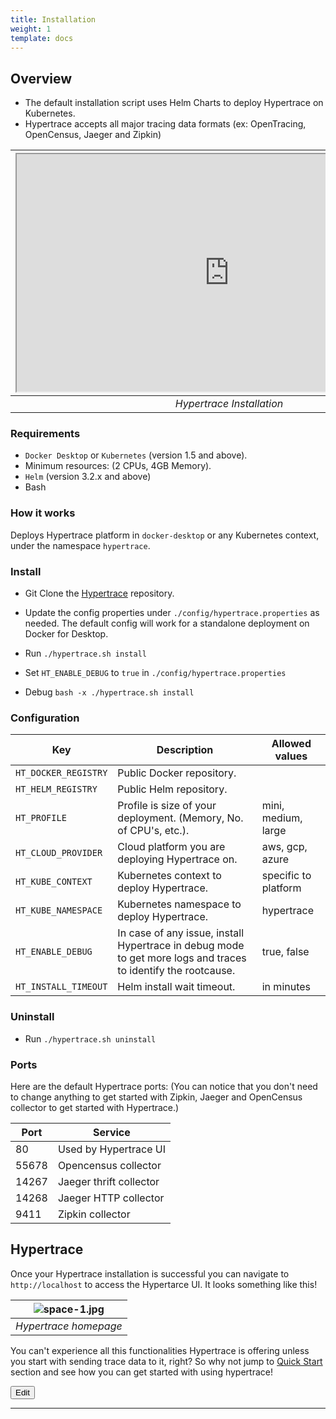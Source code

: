 ```yaml
---
title: Installation
weight: 1
template: docs
---
```

## Overview
- The default installation script uses Helm Charts to deploy Hypertrace on Kubernetes.
- Hypertrace accepts all major tracing data formats (ex: OpenTracing, OpenCensus, Jaeger and Zipkin)




| <iframe width="680" height="380" src="https://www.youtube.com/embed/hmMpa3Xp6Go" frameborder="5" allow="accelerometer; autoplay; encrypted-media; gyroscope; picture-in-picture" allowfullscreen></iframe> | 
|:--:| 
| *Hypertrace Installation* |


### Requirements
- `Docker Desktop` or `Kubernetes` (version 1.5 and above).
- Minimum resources: (2 CPUs, 4GB Memory).
- `Helm` (version 3.2.x and above)
- Bash


### How it works
Deploys Hypertrace platform in `docker-desktop` or any Kubernetes context, under the namespace `hypertrace`.

### Install
- Git Clone the <a href="https://github.com/hypertrace/hypertrace">Hypertrace</a> repository. 
- Update the config properties under `./config/hypertrace.properties` as needed. The default config will work for a standalone deployment on Docker for Desktop.
- Run `./hypertrace.sh install`

- Set `HT_ENABLE_DEBUG` to `true` in `./config/hypertrace.properties`
- Debug `bash -x ./hypertrace.sh install`


### Configuration

| Key                  | Description                                                                                                   | Allowed values       |
|----------------------|---------------------------------------------------------------------------------------------------------------|----------------------|
| `HT_DOCKER_REGISTRY` | Public Docker repository.                                                                                     |                      |
| `HT_HELM_REGISTRY`   | Public Helm repository.                                                                                       |                      |
| `HT_PROFILE`         | Profile is size of your deployment. (Memory, No. of CPU's, etc.).                                             | mini, medium, large  |
| `HT_CLOUD_PROVIDER`  | Cloud platform you are deploying Hypertrace on.                                                               | aws, gcp, azure      |
| `HT_KUBE_CONTEXT`    | Kubernetes context to deploy Hypertrace.                                                                      | specific to platform |
| `HT_KUBE_NAMESPACE`  | Kubernetes namespace to deploy Hypertrace.                                                                    | hypertrace           |
| `HT_ENABLE_DEBUG`    | In case of any issue, install Hypertrace in debug mode to get more logs and traces to identify the rootcause. | true, false          |
| `HT_INSTALL_TIMEOUT` | Helm install wait timeout.                                                                                    | in minutes           |

### Uninstall
- Run `./hypertrace.sh uninstall`

### Ports

Here are the default Hypertrace ports: (You can notice that you don't need to change anything to get started with Zipkin, Jaeger and OpenCensus collector to get started with Hypertrace.)

| Port  | Service                 |
|-------|-------------------------|
| 80    | Used by Hypertrace UI   |
| 55678 | Opencensus collector    |
| 14267 | Jaeger thrift collector |
| 14268 | Jaeger HTTP collector   |
| 9411  | Zipkin collector        |

## Hypertrace

Once your Hypertrace installation is successful you can navigate to `http://localhost` to access the Hypertarce UI. It looks something like this!

| ![space-1.jpg](https://s3.amazonaws.com/hypertrace-docs/dashboard-1.png) | 
|:--:| 
| *Hypertrace homepage* |

You can't experience all this functionalities Hypertrace is offering unless you start with sending trace data to it, right? So why not jump to [Quick Start](https://hypertrace-docs.netlify.app/docs/getting-started/quick-start/) section and see how you can get started with using hypertrace!


<a href="https://github.com/hypertrace/hypertrace-docs-website/tree/master/src/pages/docs/getting-started/installation.md">
<button type="button">Edit</button></a>

***
